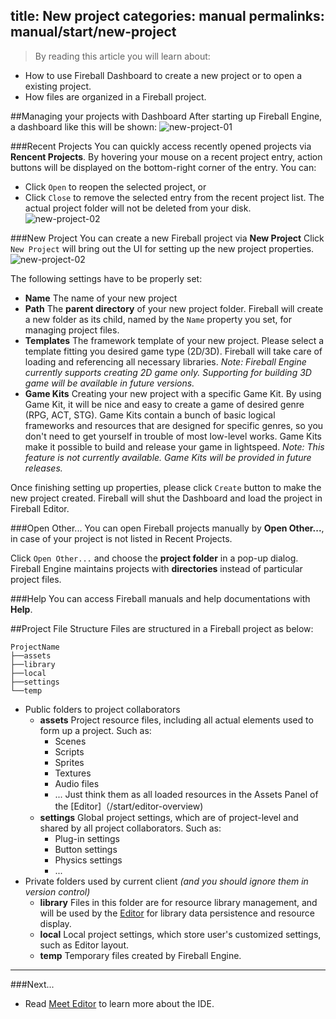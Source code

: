 title: New project
categories: manual
permalinks: manual/start/new-project
---

> By reading this article you will learn about:
- How to use Fireball Dashboard to create a new project or to open a existing project.
- How files are organized in a Fireball project.

##Managing your projects with Dashboard
After starting up Fireball Engine, a dashboard like this will be shown:
![new-project-01](https://cloud.githubusercontent.com/assets/2867434/6851104/f49912b0-d417-11e4-8338-9b72b18df4a7.png)

###Recent Projects
You can quickly access recently opened projects via **Rencent Projects**.
By hovering your mouse on a recent project entry, action buttons will be displayed on the bottom-right corner of the entry. You can:
- Click `Open` to reopen the selected project, or
- Click `Close` to remove the selected entry from the recent project list. The actual project folder will not be deleted from your disk.
![new-project-02](https://cloud.githubusercontent.com/assets/2867434/6866397/b26ccc38-d4b2-11e4-89b0-91bc1d3f6d09.png)

###New Project
You can create a new Fireball project via **New Project**
Click `New Project` will bring out the UI for setting up the new project properties.
![new-project-02](https://cloud.githubusercontent.com/assets/2867434/6851105/f5123dd4-d417-11e4-9399-3ea81c0fd3b0.png)

The following settings have to be properly set:
- **Name**
  The name of your new project
- **Path**
  The **parent directory** of your new project folder. Fireball will create a new folder as its child, named by the `Name` property you set, for managing project files.
- **Templates**
  The framework template of your new project.
  Please select a template fitting you desired game type (2D/3D). Fireball will take care of loading and referencing all necessary libraries.
  *Note: Fireball Engine currently supports creating 2D game only. Supporting for building 3D game will be available in future versions.*
- **Game Kits**
  Creating your new project with a specific Game Kit.
  By using Game Kit, it will be nice and easy to create a game of desired genre (RPG, ACT, STG). Game Kits contain a bunch of basic logical frameworks and resources that are designed for specific genres, so you don't need to get yourself in trouble of most low-level works. Game Kits make it possible to build and release your game in lightspeed.
  *Note: This feature is not currently available. Game Kits will be provided in future releases.*


Once finishing setting up properties, please click `Create` button to make the new project created. Fireball will shut the Dashboard and load the project in Fireball Editor.

###Open Other...
You can open Fireball projects manually by **Open Other...**, in case of your project is not listed in Recent Projects.

Click `Open Other...` and choose the **project folder** in a pop-up dialog. Fireball Engine maintains projects with **directories** instead of particular project files.

###Help
You can access Fireball manuals and help documentations with **Help**.

##Project File Structure
Files are structured in a Fireball project as below:
```
ProjectName
├──assets
├──library
├──local
├──settings
└──temp
```
- Public folders to project collaborators
  - **assets**
    Project resource files, including all actual elements used to form up a project. Such as:
    - Scenes
    - Scripts
    - Sprites
    - Textures
    - Audio files
    - ...
    Just think them as all loaded resources in the Assets Panel of the [Editor]（/start/editor-overview)
  - **settings**
    Global project settings, which are of project-level and shared by all project collaborators. Such as:
    - Plug-in settings
    - Button settings
    - Physics settings
    - ...
- Private folders used by current client *(and you should ignore them in version control)*
  - **library**
    Files in this folder are for resource library management, and will be used by the [Editor](/start/editor-overview) for library data persistence and resource display.
  - **local**
    Local project settings, which store user's customized settings, such as Editor layout.
  - **temp**
    Temporary files created by Fireball Engine.


---
###Next...
- Read [Meet Editor](/manual/start/editor-overview/) to learn more about the IDE.
